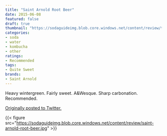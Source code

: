 ```yaml
---
title: "Saint Arnold Root Beer"
date: 2015-06-08
featured: false
draft: true
thumbnail: "https://sodaguideimg.blob.core.windows.net/content/review/thumbs/saint-arnold-root-beer.jpg"
categories:
- soda
- water
- kombucha
- other
ratings:
- Recommended
tags:
- Quite Sweet
brands:
- Saint Arnold
---
```


Heavy wintergreen. Fairly sweet. A&Wesque. Sharp carbonation. Recommended.

[Originally posted to Twitter.](https://twitter.com/Cavorter/status/607970420457766912)

{{< figure src="https://sodaguideimg.blob.core.windows.net/content/review/saint-arnold-root-beer.jpg" >}}

